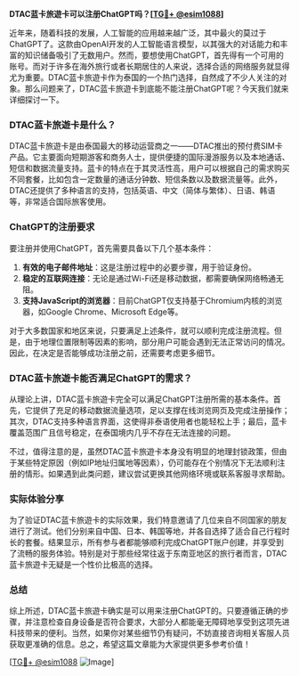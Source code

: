 **DTAC蓝卡旅遊卡可以注册ChatGPT吗？[[TG💪+ @esim1088](https://t.me/s/esim1088)]**

近年来，随着科技的发展，人工智能的应用越来越广泛，其中最火的莫过于ChatGPT了。这款由OpenAI开发的人工智能语言模型，以其强大的对话能力和丰富的知识储备吸引了无数用户。然而，要想使用ChatGPT，首先得有一个可用的账号。而对于许多在海外旅行或者长期居住的人来说，选择合适的网络服务就显得尤为重要。DTAC蓝卡旅遊卡作为泰国的一个热门选择，自然成了不少人关注的对象。那么问题来了，DTAC蓝卡旅遊卡到底能不能注册ChatGPT呢？今天我们就来详细探讨一下。

### DTAC蓝卡旅遊卡是什么？

DTAC蓝卡旅遊卡是由泰国最大的移动运营商之一——DTAC推出的预付费SIM卡产品。它主要面向短期游客和商务人士，提供便捷的国际漫游服务以及本地通话、短信和数据流量支持。蓝卡的特点在于其灵活性高，用户可以根据自己的需求购买不同套餐，比如包含一定数量的通话分钟数、短信条数以及数据流量等。此外，DTAC还提供了多种语言的支持，包括英语、中文（简体与繁体）、日语、韩语等，非常适合国际旅客使用。

### ChatGPT的注册要求

要注册并使用ChatGPT，首先需要具备以下几个基本条件：

1. **有效的电子邮件地址**：这是注册过程中的必要步骤，用于验证身份。
2. **稳定的互联网连接**：无论是通过Wi-Fi还是移动数据，都需要确保网络畅通无阻。
3. **支持JavaScript的浏览器**：目前ChatGPT仅支持基于Chromium内核的浏览器，如Google Chrome、Microsoft Edge等。

对于大多数国家和地区来说，只要满足上述条件，就可以顺利完成注册流程。但是，由于地理位置限制等因素的影响，部分用户可能会遇到无法正常访问的情况。因此，在决定是否能够成功注册之前，还需要考虑更多细节。

### DTAC蓝卡旅遊卡能否满足ChatGPT的需求？

从理论上讲，DTAC蓝卡旅遊卡完全可以满足ChatGPT注册所需的基本条件。首先，它提供了充足的移动数据流量选项，足以支撑在线浏览网页及完成注册操作；其次，DTAC支持多种语言界面，这使得非泰语使用者也能轻松上手；最后，蓝卡覆盖范围广且信号稳定，在泰国境内几乎不存在无法连接的问题。

不过，值得注意的是，虽然DTAC蓝卡旅遊卡本身没有明显的地理封锁政策，但由于某些特定原因（例如IP地址归属地等因素），仍可能存在个别情况下无法顺利注册的情形。如果遇到此类问题，建议尝试更换其他网络环境或联系客服寻求帮助。

### 实际体验分享

为了验证DTAC蓝卡旅遊卡的实际效果，我们特意邀请了几位来自不同国家的朋友进行了测试。他们分别来自中国、日本、韩国等地，并各自选择了适合自己行程时长的套餐。结果显示，所有参与者都能够顺利完成ChatGPT账户创建，并享受到了流畅的服务体验。特别是对于那些经常往返于东南亚地区的旅行者而言，DTAC蓝卡旅遊卡无疑是一个性价比极高的选择。

### 总结

综上所述，DTAC蓝卡旅遊卡确实是可以用来注册ChatGPT的。只要遵循正确的步骤，并注意检查自身设备是否符合要求，大部分人都能毫无障碍地享受到这项先进科技带来的便利。当然，如果你对某些细节仍有疑问，不妨直接咨询相关客服人员获取更准确的信息。总之，希望这篇文章能为大家提供更多参考价值！

[[TG💪+ @esim1088](https://t.me/s/esim1088) ![Image](https://i.postimg.cc/4NQfJmqS/Snipaste-2025-05-13-00-14-12.png)]